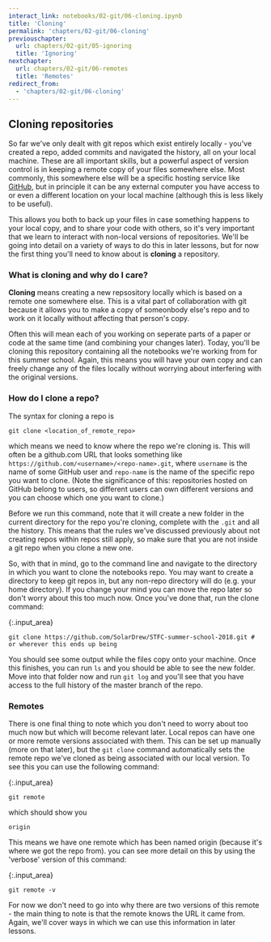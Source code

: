 ```yaml
---
interact_link: notebooks/02-git/06-cloning.ipynb
title: 'Cloning'
permalink: 'chapters/02-git/06-cloning'
previouschapter:
  url: chapters/02-git/05-ignoring
  title: 'Ignoring'
nextchapter:
  url: chapters/02-git/06-remotes
  title: 'Remotes'
redirect_from:
  - 'chapters/02-git/06-cloning'
---
```


## Cloning repositories

So far we've only dealt with git repos which exist entirely locally - you've created a repo, added commits and navigated the history, all on your local machine. These are all important skills, but a powerful aspect of version control is in keeping a remote copy of your files somewhere else. Most commonly, this somewhere else will be a specific hosting service like [GitHub](https://github.com/), but in principle it can be any external computer you have access to or even a different location on your local machine (although this is less likely to be useful).

This allows you both to back up your files in case something happens to your local copy, and to share your code with others, so it's very important that we learn to interact with non-local versions of repositories. We'll be going into detail on a variety of ways to do this in later lessons, but for now the first thing you'll need to know about is **cloning** a repository.

### What is cloning and why do I care?

**Cloning** means creating a new repsository locally which is based on a remote one somewhere else. This is a vital part of collaboration with git because it allows you to make a copy of someonbody else's repo and to work on it locally without affecting that person's copy.

Often this will mean each of you working on seperate parts of a paper or code at the same time (and combining your changes later). Today, you'll be cloning this repository containing all the notebooks we're working from for this summer school. Again, this means you will have your own copy and can freely change any of the files locally without worrying about interfering with the original versions.

### How do I clone a repo?

The syntax for cloning a repo is

```
git clone <location_of_remote_repo>
```

which means we need to know where the repo we're cloning is. This will often be a github.com URL that looks something like `https://github.com/<username>/<repo-name>.git`, where `username` is the name of some GitHub user and `repo-name` is the name of the specific repo you want to clone. (Note the significance of this: repositories hosted on GitHub belong to users, so different users can own different versions and you can choose which one you want to clone.)

Before we run this command, note that it will create a new folder in the current directory for the repo you're cloning, complete with the `.git` and all the history. This means that the rules we've discussed previously about not creating repos within repos still apply, so make sure that you are not inside a git repo when you clone a new one.

So, with that in mind, go to the command line and navigate to the directory in which you want to clone the notebooks repo. You may want to create a directory to keep git repos in, but any non-repo directory will do (e.g. your home directory). If you change your mind you can move the repo later so don't worry about this too much now. Once you've done that, run the clone command:


{:.input_area}
```xonsh
git clone https://github.com/SolarDrew/STFC-summer-school-2018.git # or wherever this ends up being
```

You should see some output while the files copy onto your machine. Once this finishes, you can run `ls` and you should be able to see the new folder. Move into that folder now and run `git log` and you'll see that you have access to the full history of the master branch of the repo.

### Remotes

There is one final thing to note which you don't need to worry about too much now but which will become relevant later. Local repos can have one or more remote versions associated with them. This can be set up manually (more on that later), but the `git clone` command automatically sets the remote repo we've cloned as being associated with our local version. To see this you can use the following command:


{:.input_area}
```xonsh
git remote
```

which should show you

```
origin
```

This means we have one remote which has been named origin (because it's where we got the repo from). you can see more detail on this by using the 'verbose' version of this command:


{:.input_area}
```xonsh
git remote -v
```

For now we don't need to go into why there are two versions of this remote - the main thing to note is that the remote knows the URL it came from. Again, we'll cover ways in which we can use this information in later lessons.
